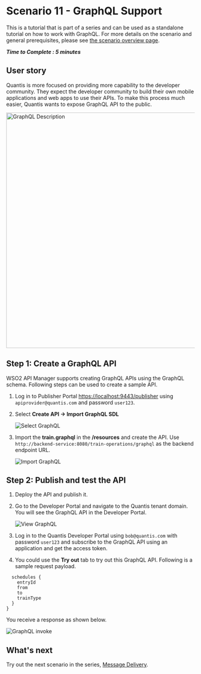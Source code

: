 # Scenario 11 - GraphQL Support

This is a tutorial that is part of a series and can be used as a standalone tutorial on how to work with GraphQL. For more details on the scenario and general prerequisites, please see [the scenario overview page]({{base_path}}/tutorials/scenarios/scenario-overview).

**_Time to Complete : 5 minutes_**

## User story

Quantis is more focused on providing more capability to the developer community. They expect the developer community to build their own mobile applications and web apps to use their APIs. To make this process much easier, Quantis wants to expose GraphQL API to the public.

<img src="{{base_path}}/assets/img/tutorials/scenario-tutorials/scenario11.png" title="GraphQL Description" width="630"/>

## Step 1: Create a GraphQL API

WSO2 API Manager supports creating GraphQL APIs using the GraphQL schema. Following steps can be used to create a sample API.

1. Log in to Publisher Portal [https://localhost:9443/publisher](https://localhost:9443/publisher) using `apiprovider@quantis.com` and password `user123`.
2. Select **Create API → Import GraphQL SDL**

    ![Select GraphQL]({{base_path}}/assets/img/tutorials/scenarios/select-graphql.png)

3. Import the **train.graphql** in the **/resources** and create the API. Use `http://backend-service:8080/train-operations/graphql` as the backend endpoint URL.

    ![Import GraphQL]({{base_path}}/assets/img/tutorials/scenarios/import-graphql.png)

## Step 2: Publish and test the API

1. Deploy the API and publish it. 
2. Go to the Developer Portal and navigate to the Quantis tenant domain. You will see the GraphQL API in the Developer Portal.

    ![View GraphQL]({{base_path}}/assets/img/tutorials/scenarios/view-graphql.png)
3. Log in to the Quantis Developer Portal using `bob@quantis.com` with password `user123` and subscribe to the GraphQL API using an application and get the access token.
4. You could use the **Try out** tab to try out this GraphQL API. Following is a sample request payload.

```
  schedules {
    entryId
    from
    to
    trainType 
  }
}
```

You receive a response as shown below.

![GraphQL invoke]({{base_path}}/assets/img/tutorials/scenarios/response-graphql.png)

## What's next

Try out the next scenario in the series, [Message Delivery]({{base_path}}/tutorials/scenarios/scenario12-message-delivery).